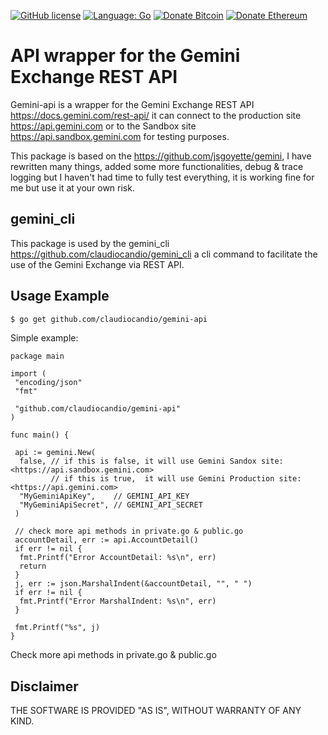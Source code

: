 [![GitHub license](https://claudiocandio.github.io/img/license_mit.svg)](https://github.com/claudiocandio/gemini-api/blob/master/LICENSE)
[![Language: Go](https://claudiocandio.github.io/img/language-Go.svg)](https://golang.org/)
[![Donate Bitcoin](https://claudiocandio.github.io/img/donate-bitcoin-orange.svg)](https://claudiocandio.github.io/img/donate-bitcoin.html)
[![Donate Ethereum](https://claudiocandio.github.io/img/donate-etherum-green.svg)](https://claudiocandio.github.io/img/donate-ethereum.html)

# API wrapper for the Gemini Exchange REST API

Gemini-api is a wrapper for the Gemini Exchange REST API <https://docs.gemini.com/rest-api/> it can connect to the production site <https://api.gemini.com> or to the Sandbox site <https://api.sandbox.gemini.com> for testing purposes.

This package is based on the <https://github.com/jsgoyette/gemini>, I have rewritten many things, added some more functionalities, debug & trace logging but I haven't had time to fully test everything, it is working fine for me but use it at your own risk.

## gemini_cli

This package is used by the gemini_cli <https://github.com/claudiocandio/gemini_cli> a cli command to facilitate the use of the Gemini Exchange via REST API.

## Usage Example

```bash
$ go get github.com/claudiocandio/gemini-api
```

Simple example:

```golang
package main

import (
 "encoding/json"
 "fmt"

 "github.com/claudiocandio/gemini-api"
)

func main() {

 api := gemini.New(
  false, // if this is false, it will use Gemini Sandox site: <https://api.sandbox.gemini.com>
         // if this is true,  it will use Gemini Production site: <https://api.gemini.com>
  "MyGeminiApiKey",    // GEMINI_API_KEY
  "MyGeminiApiSecret", // GEMINI_API_SECRET
 )

 // check more api methods in private.go & public.go
 accountDetail, err := api.AccountDetail()
 if err != nil {
  fmt.Printf("Error AccountDetail: %s\n", err)
  return
 }
 j, err := json.MarshalIndent(&accountDetail, "", " ")
 if err != nil {
  fmt.Printf("Error MarshalIndent: %s\n", err)
 }

 fmt.Printf("%s", j)
}
```

Check more api methods in private.go & public.go

## Disclaimer

THE SOFTWARE IS PROVIDED "AS IS", WITHOUT WARRANTY OF ANY KIND.
